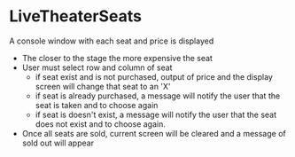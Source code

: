 # LiveTheaterSeats
A console window with each seat and price is displayed
 - The closer to the stage the more expensive the seat
 - User must select row and column of seat
   - if seat exist and is not purchased, output of price and the display screen will change that seat to an 'X'
   - if seat is already purchased, a message will notify the user that the seat is taken and to choose again
   - if seat is doesn't exist, a message will notify the user that the seat does not exist and to choose again.
- Once all seats are sold, current screen will be cleared and a message of sold out will appear
